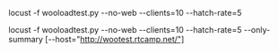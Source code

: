  locust -f wooloadtest.py --no-web  --clients=10 --hatch-rate=5
 
 locust -f wooloadtest.py --no-web  --clients=10 --hatch-rate=5 --only-summary [--host="http://wootest.rtcamp.net/"]

